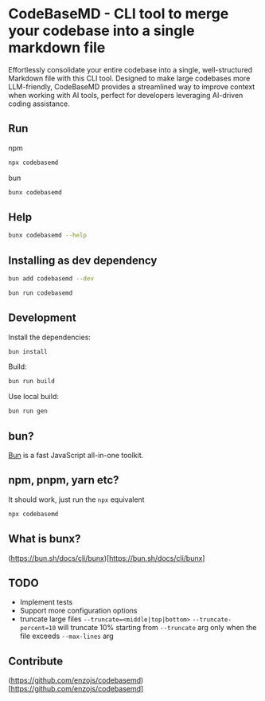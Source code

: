 # CodeBaseMD - CLI tool to merge your codebase into a single markdown file

Effortlessly consolidate your entire codebase into a single, well-structured Markdown file with this CLI tool. Designed to make large codebases more LLM-friendly, CodeBaseMD provides a streamlined way to improve context when working with AI tools, perfect for developers leveraging AI-driven coding assistance.

## Run

npm
```bash
npx codebasemd
```

bun
```bash
bunx codebasemd
```

## Help

```bash
bunx codebasemd --help
```

## Installing as dev dependency

```bash
bun add codebasemd --dev
```

```bash
bun run codebasemd
```

## Development

Install the dependencies:
```bash
bun install
```

Build:
```bash
bun run build
```

Use local build:
```bash
bun run gen
```

## bun?

[Bun](https://github.com/oven-sh/bun) is a fast JavaScript all-in-one toolkit.

## npm, pnpm, yarn etc?

It should work, just run the `npx` equivalent
```bash
npx codebasemd
```

## What is bunx?

(https://bun.sh/docs/cli/bunx)[https://bun.sh/docs/cli/bunx]

## TODO

- Implement tests
- Support more configuration options
- truncate large files `--truncate=<middle|top|bottom>` `--truncate-percent=10` will truncate 10% starting from `--truncate` arg only when the file exceeds `--max-lines` arg

## Contribute

(https://github.com/enzojs/codebasemd)[https://github.com/enzojs/codebasemd]
